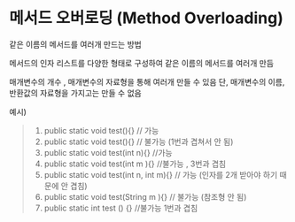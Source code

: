 # 메서드 오버로딩 (Method Overloading)
같은 이름의 메서드를 여러개 만드는 방법

메서드의 인자 리스트를 다양한 형태로 구성하여 같은 이름의 메서드를 여러개 만듬 

매개변수의 개수 , 매개변수의 자료형을 통해 여러개 만들 수 있음 
단, 매개변수의 이름, 반환값의 자료형을 가지고는 만들 수 없음


예시)
> 1. public static void test(){} // 가능
> 2. public static void test(){} // 불가능 (1번과 겹쳐서 안 됨)
> 3. public static void test(int n){} //가능 
> 4. public static void test(int m ){} //불가능 , 3번과 겹침
> 5. public static void test(int n, int m){} // 가능 (인자를 2개 받아야 하기 때문에 안 겹침)
> 6. public static void test(String m ){} // 불가능 (참조형 안 됨)
> 7. public static int test () {} //불가능 1번과 겹침


